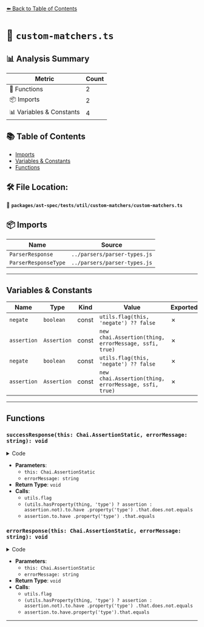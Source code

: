 [⬅️ Back to Table of Contents](../../../../../index.md)

# 📄 `custom-matchers.ts`

## 📊 Analysis Summary

| Metric | Count |
|--------|-------|
| 🔧 Functions | 2 |
| 📦 Imports | 2 |
| 📊 Variables & Constants | 4 |

## 📚 Table of Contents

- [Imports](#imports)
- [Variables & Constants](#variables-constants)
- [Functions](#functions)

## 🛠️ File Location:
📂 **`packages/ast-spec/tests/util/custom-matchers/custom-matchers.ts`**

## 📦 Imports

| Name | Source |
|------|--------|
| `ParserResponse` | `../parsers/parser-types.js` |
| `ParserResponseType` | `../parsers/parser-types.js` |


---

## Variables & Constants

| Name | Type | Kind | Value | Exported |
|------|------|------|-------|----------|
| `negate` | `boolean` | const | `utils.flag(this, 'negate') ?? false` | ✗ |
| `assertion` | `Assertion` | const | `new chai.Assertion(thing, errorMessage, ssfi, true)` | ✗ |
| `negate` | `boolean` | const | `utils.flag(this, 'negate') ?? false` | ✗ |
| `assertion` | `Assertion` | const | `new chai.Assertion(thing, errorMessage, ssfi, true)` | ✗ |


---

## Functions

### `successResponse(this: Chai.AssertionStatic, errorMessage: string): void`

<details><summary>Code</summary>

```ts
function successResponse(this: Chai.AssertionStatic, errorMessage?: string) {
    if (errorMessage) {
      utils.flag(this, 'message', errorMessage);
    }

    const thing: ParserResponse = utils.flag(this, 'object');

    const negate: boolean = utils.flag(this, 'negate') ?? false;

    const ssfi: (...args: unknown[]) => unknown = utils.flag(this, 'ssfi');

    const assertion = new chai.Assertion(thing, errorMessage, ssfi, true);

    if (negate) {
      (utils.hasProperty(thing, 'type') ? assertion : assertion.not).to.have
        .property('type')
        .that.does.not.equals(ParserResponseType.NoError);
    } else {
      assertion.to.have
        .property('type')
        .that.equals(ParserResponseType.NoError);
    }
  }
```
</details>

- **Parameters**:
  - `this: Chai.AssertionStatic`
  - `errorMessage: string`
- **Return Type**: `void`
- **Calls**:
  - `utils.flag`
  - `(utils.hasProperty(thing, 'type') ? assertion : assertion.not).to.have
        .property('type')
        .that.does.not.equals`
  - `assertion.to.have
        .property('type')
        .that.equals`
### `errorResponse(this: Chai.AssertionStatic, errorMessage: string): void`

<details><summary>Code</summary>

```ts
function errorResponse(this: Chai.AssertionStatic, errorMessage?: string) {
    if (errorMessage) {
      utils.flag(this, 'message', errorMessage);
    }

    const thing: ParserResponse = utils.flag(this, 'object');

    const negate: boolean = utils.flag(this, 'negate') ?? false;

    const ssfi: (...args: unknown[]) => unknown = utils.flag(this, 'ssfi');

    const assertion = new chai.Assertion(thing, errorMessage, ssfi, true);

    if (negate) {
      (utils.hasProperty(thing, 'type') ? assertion : assertion.not).to.have
        .property('type')
        .that.does.not.equals(ParserResponseType.Error);
    } else {
      assertion.to.have.property('type').that.equals(ParserResponseType.Error);
    }
  }
```
</details>

- **Parameters**:
  - `this: Chai.AssertionStatic`
  - `errorMessage: string`
- **Return Type**: `void`
- **Calls**:
  - `utils.flag`
  - `(utils.hasProperty(thing, 'type') ? assertion : assertion.not).to.have
        .property('type')
        .that.does.not.equals`
  - `assertion.to.have.property('type').that.equals`

---